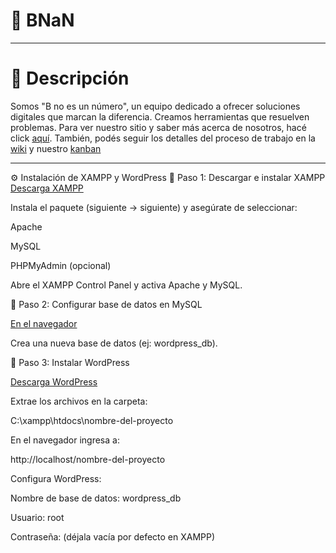 # 📌 BNaN
---
# 📖 Descripción

Somos "B no es un número", un equipo dedicado a ofrecer soluciones digitales que marcan la diferencia. Creamos herramientas que resuelven problemas. Para ver nuestro sitio y saber más acerca de nosotros, hacé click [aquí](https://bnan.free.nf/). También, podés seguir los detalles del proceso de trabajo en la [wiki](https://github.com/B-No-es-un-Numero/Sistema_Gestion_Contenidos_2025/wiki) y nuestro [kanban](https://github.com/orgs/B-No-es-un-Numero/projects/12)

---
⚙️ Instalación de XAMPP y WordPress
🔹 Paso 1: Descargar e instalar XAMPP
[Descarga XAMPP](https://www.apachefriends.org/es/index.html)

Instala el paquete (siguiente → siguiente) y asegúrate de seleccionar:

Apache

MySQL

PHPMyAdmin (opcional)

Abre el XAMPP Control Panel y activa Apache y MySQL.

🔹 Paso 2: Configurar base de datos en MySQL

[En el navegador](http://localhost/phpmyadmin)

Crea una nueva base de datos (ej: wordpress_db).

🔹 Paso 3: Instalar WordPress

[Descarga WordPress](https://wordpress.org/download/)

Extrae los archivos en la carpeta:

C:\xampp\htdocs\nombre-del-proyecto


En el navegador ingresa a:

http://localhost/nombre-del-proyecto


Configura WordPress:

Nombre de base de datos: wordpress_db

Usuario: root

Contraseña: (déjala vacía por defecto en XAMPP)